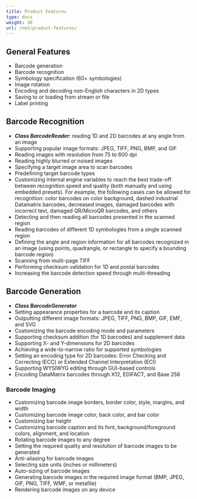 ```yaml
---
title: Product Features
type: docs
weight: 30
url: /net/product-features/
---
```


## **General Features**
- Barcode generation
- Barcode recognition
- Symbology specification (60+ symbologies)
- Image rotation
- Encoding and decoding non-English characters in 2D types
- Saving to or loading from stream or file
- Label printing

## **Barcode Recognition**

- ***Class BarcodeReader***: reading 1D and 2D barcodes at any angle from an image
- Supporting popular image formats: JPEG, TIFF, PNG, BMP, and GIF
- Reading images with resolution from 75 to 600 dpi
- Reading highly blurred or noised images
- Specifying a target image area to scan barcodes
- Predefining target barcode types
- Customizing internal engine variables to reach the best trade-off between recognition speed and quality (both manually and using embedded presets). For example, the following cases can be allowed for recognition: color barcodes on color background, dashed industrial Datamatrix barcodes, decreased images, damaged barcodes with incorrect text, damaged QR/MicroQR barcodes, and others
- Detecting and then reading all barcodes presented in the scanned region
- Reading barcodes of different 1D symbologies from a single scanned region
- Defining the angle and region information for all barcodes recognized in an image (using points, quadrangle, or rectangle to specify a bounding barcode region)
- Scanning from multi-page TIFF
- Performing checksum validation for 1D and postal barcodes
- Increasing the barcode detection speed through multi-threading

## **Barcode Generation**
- ***Class BarcodeGenerator***
- Setting appearance properties for a barcode and its caption
- Outputting different image formats: JPEG, TIFF, PNG, BMP, GIF, EMF, and SVG 
- Customizing the barcode encoding mode and parameters
- Supporting checksum addition (for 1D barcodes) and supplement data
- Supporting X- and Y-dimensions for 2D barcodes
- Achieving a wide-to-narrow ratio for supported symbologies
- Setting an encoding type for 2D barcodes: Error Checking and Correcting (ECC) or Extended Channel Interpretation (ECI)
- Supporting WYSIWYG editing through GUI-based controls
- Encoding DataMatrix barcodes through X12, EDIFACT, and Base 256 

### **Barcode Imaging**
- Customizing barcode image borders, border color, style, margins, and width
- Customizing barcode image color, back color, and bar color
- Customizing bar height
- Customizing barcode caption and its font, background/foreground colors, alignment, and location
- Rotating barcode images to any degree
- Setting the required quality and resolution of barcode images to be generated
- Anti-aliasing for barcode images
- Selecting size units (inches or millimeters)
- Auto-sizing of barcode images
- Generating barcode images in the required image format (BMP, JPEG, GIF, PNG, TIFF, WMF, or metafile)
- Rendering barcode images on any device
